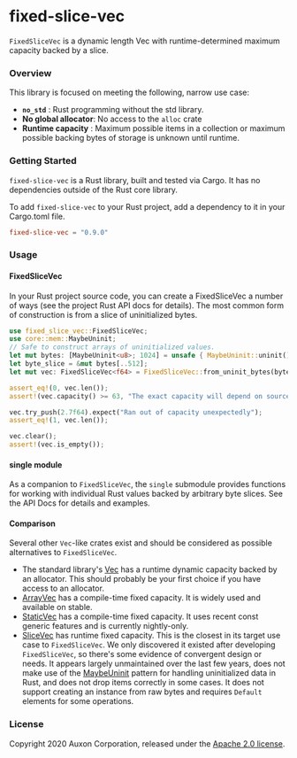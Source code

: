 # fixed-slice-vec

`FixedSliceVec` is a dynamic length Vec with runtime-determined maximum capacity backed by a slice.

### Overview

This library is focused on meeting the following, narrow use case:
* **`no_std`** : Rust programming without the std library.
* **No global allocator**: No access to the `alloc` crate
* **Runtime capacity** : Maximum possible items in a collection or maximum
possible backing bytes of storage is unknown until runtime.

### Getting Started

`fixed-slice-vec` is a Rust library, built and tested via Cargo. It
has no dependencies outside of the Rust core library.

To add `fixed-slice-vec` to your Rust project, add a dependency to it
in your Cargo.toml file.

```toml
fixed-slice-vec = "0.9.0"
```

### Usage

#### FixedSliceVec

In your Rust project source code, you can create a FixedSliceVec a number of
ways (see the project Rust API docs for details).
The most common form of construction is from a slice of uninitialized bytes.

```rust
use fixed_slice_vec::FixedSliceVec;
use core::mem::MaybeUninit;
// Safe to construct arrays of uninitialized values.
let mut bytes: [MaybeUninit<u8>; 1024] = unsafe { MaybeUninit::uninit().assume_init() };
let byte_slice = &mut bytes[..512];
let mut vec: FixedSliceVec<f64> = FixedSliceVec::from_uninit_bytes(byte_slice);

assert_eq!(0, vec.len());
assert!(vec.capacity() >= 63, "The exact capacity will depend on source-slice alignment");

vec.try_push(2.7f64).expect("Ran out of capacity unexpectedly");
assert_eq!(1, vec.len());

vec.clear();
assert!(vec.is_empty());
```

#### single module

As a companion to `FixedSliceVec`, the `single` submodule provides
functions for working with individual Rust values backed by arbitrary
byte slices. See the API Docs for details and examples.

#### Comparison

Several other `Vec`-like crates exist and should be considered
as possible alternatives to `FixedSliceVec`.

* The standard library's [Vec](https://doc.rust-lang.org/std/vec/struct.Vec.html)
has a runtime dynamic capacity backed by an allocator. This should probably
be your first choice if you have access to an allocator.
* [ArrayVec](https://crates.io/crates/arrayvec) has a compile-time
fixed capacity. It is widely used and available on stable.
* [StaticVec](https://crates.io/crates/staticvec) has a compile-time
fixed capacity. It uses recent const generic features and is currently
nightly-only.
* [SliceVec](https://crates.io/crates/slicevec) has runtime fixed capacity.
This is the closest in its target use case to `FixedSliceVec`. We
only discovered it existed after developing `FixedSliceVec`, so there's some
evidence of convergent design or needs. It appears largely
unmaintained over the last few years, does not make use of the
[MaybeUninit](https://doc.rust-lang.org/std/mem/union.MaybeUninit.html)
pattern for handling uninitialized data in Rust, and does not drop items
correctly in some cases. It does not support creating an instance from raw bytes
and requires `Default` elements for some operations.


### License

Copyright 2020 Auxon Corporation, released under the [Apache 2.0 license](./LICENSE).
